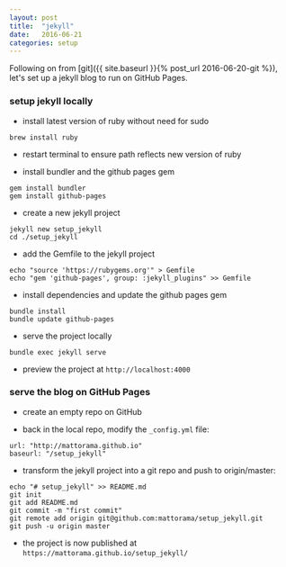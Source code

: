```yaml
---
layout: post
title:  "jekyll"
date:   2016-06-21
categories: setup
---
```

Following on from [git]({{ site.baseurl }}{% post_url 2016-06-20-git %}), let's set up a jekyll blog to run on GitHub Pages.

### setup jekyll locally

* install latest version of ruby without need for sudo

```
brew install ruby
```
* restart terminal to ensure path reflects new version of ruby

* install bundler and the github pages gem

```
gem install bundler
gem install github-pages
```

* create a new jekyll project

```
jekyll new setup_jekyll
cd ./setup_jekyll
```

* add the Gemfile to the jekyll project

```
echo "source 'https://rubygems.org'" > Gemfile
echo "gem 'github-pages', group: :jekyll_plugins" >> Gemfile
```

* install dependencies and update the github pages gem

```
bundle install
bundle update github-pages
```

* serve the project locally

```
bundle exec jekyll serve
```

* preview the project at ```http://localhost:4000```

### serve the blog on GitHub Pages

* create an empty repo on GitHub

* back in the local repo, modify the ```_config.yml``` file:

```
url: "http://mattorama.github.io"
baseurl: "/setup_jekyll"
```

* transform the jekyll project into a git repo and push to origin/master:

```
echo "# setup_jekyll" >> README.md
git init
git add README.md
git commit -m "first commit"
git remote add origin git@github.com:mattorama/setup_jekyll.git
git push -u origin master
```

* the project is now published at ```https://mattorama.github.io/setup_jekyll/```
